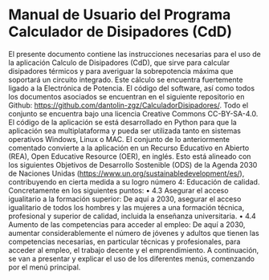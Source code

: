 # Manual de Usuario del Programa Calculador de Disipadores (CdD)

El presente documento contiene las instrucciones necesarias para el uso de la aplicación Calculo de Disipadores (CdD), que sirve para calcular disipadores térmicos y para averiguar la sobrepotencia máxima que soportará un circuito integrado. Este cálculo se encuentra fuertemente ligado a la Electrónica de Potencia.
El código del software, así como todos los documentos asociados se encuentran en el siguiente repositorio en Github: https://github.com/dantolin-zgz/CalculadorDisipadores/. Todo el conjunto se encuentra bajo una licencia Creative Commons CC-BY-SA-4.0. El código de la aplicación se está desarrollado en Python para que la aplicación sea multiplataforma y pueda ser utilizada tanto en sistemas operativos Windows, Linux o MAC.
El conjunto de lo anteriormente comentado convierte a la aplicación en un Recurso Educativo en Abierto (REA), Open Educative Resource (OER), en inglés. Esto está alineado con los siguientes Objetivos de Desarrollo Sostenible (ODS) de la Agenda 2030 de Naciones Unidas (https://www.un.org/sustainabledevelopment/es/), contribuyendo en cierta medida a su logro número 4: Educación de calidad. Concretamente en los siguientes puntos:
•	4.3 Asegurar el acceso igualitario a la formación superior: De aquí a 2030, asegurar el acceso igualitario de todos los hombres y las mujeres a una formación técnica, profesional y superior de calidad, incluida la enseñanza universitaria.
•	4.4 Aumento de las competencias para acceder al empleo: De aquí a 2030, aumentar considerablemente el número de jóvenes y adultos que tienen las competencias necesarias, en particular técnicas y profesionales, para acceder al empleo, el trabajo decente y el emprendimiento.
A continuación, se van a presentar y explicar el uso de los diferentes menús, comenzando por el menú principal.

